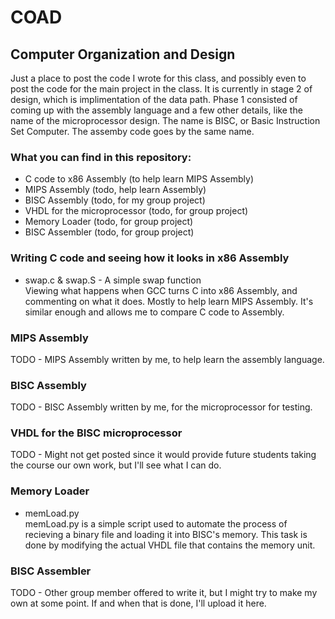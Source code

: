 # COAD
## Computer Organization and Design
Just a place to post the code I wrote for this class, and possibly even to post the code for the main project in the class. It is currently in stage 2 of design, which is implimentation of the data path. Phase 1 consisted of coming up with the assembly language and a few other details, like the name of the microprocessor design. The name is BISC, or Basic Instruction Set Computer. The assemby code goes by the same name.

### What you can find in this repository:
- C code to x86 Assembly (to help learn MIPS Assembly)
- MIPS Assembly (todo, help learn Assembly)
- BISC Assembly (todo, for my group project)
- VHDL for the microprocessor (todo, for group project)
- Memory Loader (todo, for group project)
- BISC Assembler (todo, for group project)

### Writing C code and seeing how it looks in x86 Assembly
- swap.c & swap.S - A simple swap function  
Viewing what happens when GCC turns C into x86 Assembly, and commenting on what it does.
Mostly to help learn MIPS Assembly. It's similar enough and allows me to compare C code to Assembly.

### MIPS Assembly
TODO - MIPS Assembly written by me, to help learn the assembly language.

### BISC Assembly
TODO - BISC Assembly written by me, for the microprocessor for testing.

### VHDL for the BISC microprocessor
TODO - Might not get posted since it would provide future students taking the course our own work, but I'll see what I can do.

### Memory Loader
- memLoad.py  
memLoad.py is a simple script used to automate the process of recieving a binary file and loading it into BISC's memory. This task is done by modifying the actual VHDL file that contains the memory unit.

### BISC Assembler
TODO - Other group member offered to write it, but I might try to make my own at some point. If and when that is done, I'll upload it here.
